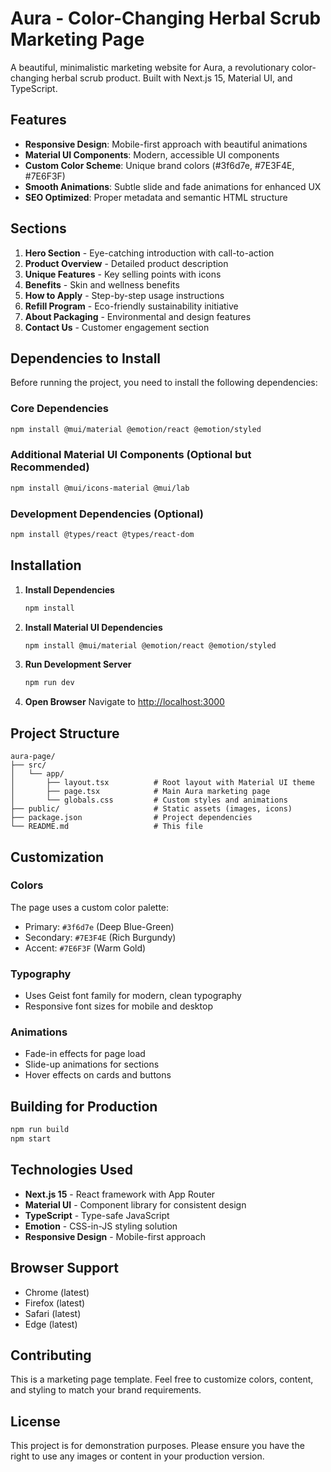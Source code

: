 # Aura - Color-Changing Herbal Scrub Marketing Page

A beautiful, minimalistic marketing website for Aura, a revolutionary color-changing herbal scrub product. Built with Next.js 15, Material UI, and TypeScript.

## Features

- **Responsive Design**: Mobile-first approach with beautiful animations
- **Material UI Components**: Modern, accessible UI components
- **Custom Color Scheme**: Unique brand colors (#3f6d7e, #7E3F4E, #7E6F3F)
- **Smooth Animations**: Subtle slide and fade animations for enhanced UX
- **SEO Optimized**: Proper metadata and semantic HTML structure

## Sections

1. **Hero Section** - Eye-catching introduction with call-to-action
2. **Product Overview** - Detailed product description
3. **Unique Features** - Key selling points with icons
4. **Benefits** - Skin and wellness benefits
5. **How to Apply** - Step-by-step usage instructions
6. **Refill Program** - Eco-friendly sustainability initiative
7. **About Packaging** - Environmental and design features
8. **Contact Us** - Customer engagement section

## Dependencies to Install

Before running the project, you need to install the following dependencies:

### Core Dependencies
```bash
npm install @mui/material @emotion/react @emotion/styled
```

### Additional Material UI Components (Optional but Recommended)
```bash
npm install @mui/icons-material @mui/lab
```

### Development Dependencies (Optional)
```bash
npm install @types/react @types/react-dom
```

## Installation

1. **Install Dependencies**
   ```bash
   npm install
   ```

2. **Install Material UI Dependencies**
   ```bash
   npm install @mui/material @emotion/react @emotion/styled
   ```

3. **Run Development Server**
   ```bash
   npm run dev
   ```

4. **Open Browser**
   Navigate to [http://localhost:3000](http://localhost:3000)

## Project Structure

```
aura-page/
├── src/
│   └── app/
│       ├── layout.tsx          # Root layout with Material UI theme
│       ├── page.tsx            # Main Aura marketing page
│       └── globals.css         # Custom styles and animations
├── public/                     # Static assets (images, icons)
├── package.json                # Project dependencies
└── README.md                   # This file
```

## Customization

### Colors
The page uses a custom color palette:
- Primary: `#3f6d7e` (Deep Blue-Green)
- Secondary: `#7E3F4E` (Rich Burgundy)
- Accent: `#7E6F3F` (Warm Gold)

### Typography
- Uses Geist font family for modern, clean typography
- Responsive font sizes for mobile and desktop

### Animations
- Fade-in effects for page load
- Slide-up animations for sections
- Hover effects on cards and buttons

## Building for Production

```bash
npm run build
npm start
```

## Technologies Used

- **Next.js 15** - React framework with App Router
- **Material UI** - Component library for consistent design
- **TypeScript** - Type-safe JavaScript
- **Emotion** - CSS-in-JS styling solution
- **Responsive Design** - Mobile-first approach

## Browser Support

- Chrome (latest)
- Firefox (latest)
- Safari (latest)
- Edge (latest)

## Contributing

This is a marketing page template. Feel free to customize colors, content, and styling to match your brand requirements.

## License

This project is for demonstration purposes. Please ensure you have the right to use any images or content in your production version.
